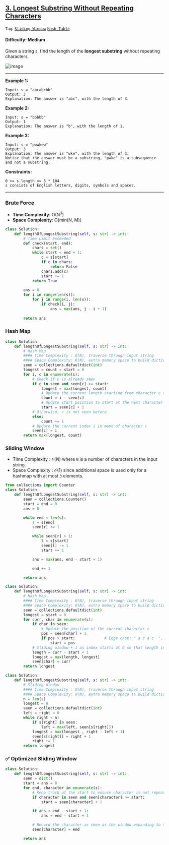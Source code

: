 ## [3. Longest Substring Without Repeating Characters](https://leetcode.com/problems/longest-substring-without-repeating-characters)

```Tag```: [```Sliding Window```](https://github.com/quananhle/Python/tree/a6743ae4e7a2c9d6eae77f9dca6aa43af4f10de5/Software%20Engineering%20Practicing/Concepts/Array%20and%20String/Sliding%20Window) [```Hash Table```](https://github.com/quananhle/Python/tree/main/Software%20Engineering%20Practicing/Concepts/Hash%20Table)

#### Difficulty: Medium

Given a string ```s```, find the length of the __longest substring__ without repeating characters.

![image](https://user-images.githubusercontent.com/35042430/213847703-dd5ed64c-f347-42dd-858b-bead2211c3b6.png)

---

__Example 1:__
```
Input: s = "abcabcbb"
Output: 3
Explanation: The answer is "abc", with the length of 3.
```

__Example 2:__
```
Input: s = "bbbbb"
Output: 1
Explanation: The answer is "b", with the length of 1.
```

__Example 3:__
```
Input: s = "pwwkew"
Output: 3
Explanation: The answer is "wke", with the length of 3.
Notice that the answer must be a substring, "pwke" is a subsequence and not a substring.
```

__Constraints:__
```
0 <= s.length <= 5 * 104
s consists of English letters, digits, symbols and spaces.
```

---

### Brute Force

- __Time Complexity__: O(N<sup>3</sup>)
- __Space Complexity__: O(min(N, M))

```Python
class Solution:
    def lengthOfLongestSubstring(self, s: str) -> int:
        # Time Limit Exceeded
        def check(start, end):
            chars = set()
            while start < end + 1:
                c = s[start]
                if c in chars:
                    return False
                chars.add(c)
                start += 1
            return True
        
        ans = 0
        for i in range(len(s)):
            for j in range(i, len(s)):
                if check(i, j):
                    ans = max(ans, j - i + 1)
        
        return ans
```

### Hash Map

```Python
class Solution:
    def lengthOfLongestSubstring(self, s: str) -> int:
        # Hash Map
        #### Time Complexity : O(N), traverse through input string
        #### Space Complexity: O(N), extra memory space to build dictionary to keep track of seen characters
        seen = collections.defaultdict(int)
        longest = count = start = 0
        for i, c in enumerate(s):
            # Check if c is already seen
            if c in seen and seen[c] >= start:
                longest = max(longest, count)
                # Update the current length starting from character c to current index i
                count = i - seen[c]
                # Update start position to start at the next character of the current character c
                start = seen[c] + 1
            # Otherwise, c is not seen before
            else:
                count += 1
            # Update the current index i in memo of character c
            seen[c] = i
        return max(longest, count)
```

### Sliding Window

- Time Complexity : $\mathcal{O}(N)$ where ```N``` is a number of characters in the input string.
- Space Complexity : $\mathcal{O}(1)$ since additional space is used only for a hashmap with at most ```3``` elements.

```Python
from collections import Counter
class Solution:
    def lengthOfLongestSubstring(self, s: str) -> int:
        seen = collections.Counter()
        start = end = 0
        ans = 0

        while end < len(s):
            r = s[end]
            seen[r] += 1

            while seen[r] > 1:
                l = s[start]
                seen[l] -= 1
                start += 1

            ans = max(ans, end - start + 1)

            end += 1

        return ans
```

```Python
class Solution:
    def lengthOfLongestSubstring(self, s: str) -> int:
        # Hash Map
        #### Time Complexity : O(N), traverse through input string
        #### Space Complexity: O(N), extra memory space to build dictionary to keep track of seen characters
        seen = collections.defaultdict(int)
        longest = start = 0
        for curr, char in enumerate(s):
            if char in seen:
                # Update the position of the current character c
                pos = seen[char] + 1
                if pos > start:             # Edge case: " a c a c  ", check pos != start to offset leading space
                    start = pos
            # Sliding window + 1 as index starts at 0 so that length is index + 1
            length = curr - start + 1
            longest = max(length, longest)
            seen[char] = curr
        return longest
```

```Python
class Solution:
    def lengthOfLongestSubstring(self, s: str) -> int:
        # Sliding Window
        #### Time Complexity : O(N), traverse through input string
        #### Space Complexity: O(N), extra memory space to build dictionary to keep track of seen characters
        n = len(s)
        longest = 0
        seen = collections.defaultdict(int)
        left = right = 0
        while right < n:
            if s[right] in seen:
                left = max(left, seen[s[right]])
            longest = max(longest , right - left + 1)
            seen[s[right]] = right + 1
            right += 1
        return longest
```

### ✅ Optimized Sliding Window

```Python
class Solution:
    def lengthOfLongestSubstring(self, s: str) -> int:
        seen = dict()
        start = ans = 0
        for end, character in enumerate(s):
            # Keep track of the start to ensure character is not repeated in the window
            if character in seen and seen[character] >= start:
                start = seen[character] + 1

            if ans < end - start + 1:
                ans = end - start + 1

            # Record the character as seen as the window expanding to the right
            seen[character] = end

        return ans
